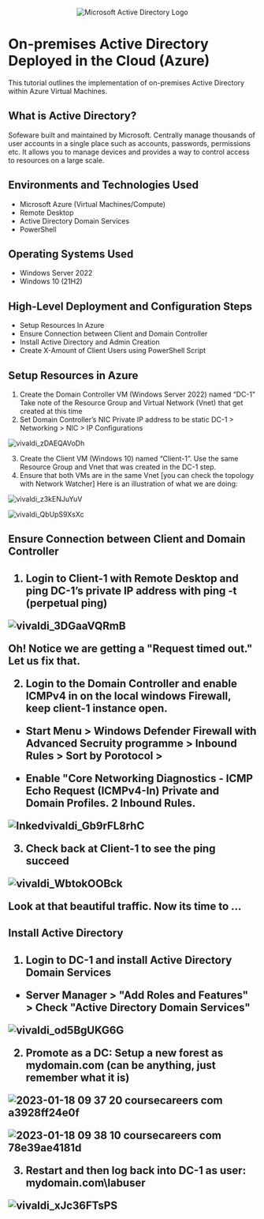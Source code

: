 <p align="center">
<img src="https://i.imgur.com/pU5A58S.png" alt="Microsoft Active Directory Logo"/>
</p>

<h1>On-premises Active Directory Deployed in the Cloud (Azure)</h1>

This tutorial outlines the implementation of on-premises Active Directory within Azure Virtual Machines.<br />

<h2>What is Active Directory?</h2>

Sofeware built and maintained by Microsoft. Centrally manage thousands of user accounts in a single place such as accounts, passwords, permissions etc. It allows you to manage devices and provides a way to control access to resources on a large scale.

<h2>Environments and Technologies Used</h2>

- Microsoft Azure (Virtual Machines/Compute)
- Remote Desktop
- Active Directory Domain Services
- PowerShell

<h2>Operating Systems Used </h2>

- Windows Server 2022
- Windows 10 (21H2)

<h2>High-Level Deployment and Configuration Steps</h2>

- Setup Resources In Azure
- Ensure Connection between Client and Domain Controller
- Install Active Directory and Admin Creation
- Create X-Amount of Client Users using PowerShell Script

<h2>Setup Resources in Azure</h2>

1. Create the Domain Controller VM (Windows Server 2022) named “DC-1"
   Take note of the Resource Group and Virtual Network (Vnet) that get created at this time
2. Set Domain Controller’s NIC Private IP address to be static
DC-1 > Networking > NIC > IP Configurations

![vivaldi_zDAEQAVoDh](https://i.imgur.com/NfN9iyq.png)

3. Create the Client VM (Windows 10) named “Client-1”. Use the same Resource Group and Vnet that was created in the DC-1 step.
4. Ensure that both VMs are in the same Vnet [you can check the topology with Network Watcher]
Here is an illustration of what we are doing: 

![vivaldi_z3kENJuYuV](https://i.imgur.com/dC1yrGE.png)


![vivaldi_QbUpS9XsXc](https://user-images.githubusercontent.com/109401839/212757249-70c7c150-9627-408f-a285-53b0f9d34a09.png)

<h2>Ensure Connection between Client and Domain Controller<h2>

1. Login to Client-1 with Remote Desktop and ping DC-1’s private IP address with ping -t <ip address> (perpetual ping)

![vivaldi_3DGaaVQRmB](https://user-images.githubusercontent.com/109401839/213212386-519dc0bd-6913-49f1-b3e3-8bbb260741a5.png)

Oh! Notice we are getting a "Request timed out." Let us fix that. 

2. Login to the Domain Controller and enable ICMPv4 in on the local windows Firewall, keep client-1 instance open. 

- Start Menu > Windows Defender Firewall with Advanced Secruity programme > Inbound Rules > Sort by Porotocol > 

- Enable "Core Networking Diagnostics - ICMP Echo Request (ICMPv4-In) Private and Domain Profiles. 2 Inbound Rules.

![Inkedvivaldi_Gb9rFL8rhC](https://user-images.githubusercontent.com/109401839/213214025-94b0bfb0-f017-4e8b-8676-d01ffeb9ab93.jpg)


3. Check back at Client-1 to see the ping succeed

![vivaldi_WbtokOOBck](https://user-images.githubusercontent.com/109401839/213214146-018e77d5-98a4-4256-91fd-16647ff58006.png)

Look at that beautiful traffic. Now its time to ... 

<h2>Install Active Directory<h2>



1. Login to DC-1 and install Active Directory Domain Services

- Server Manager > "Add Roles and Features" > Check "Active Directory Domain Services"

![vivaldi_od5BgUKG6G](https://user-images.githubusercontent.com/109401839/213214935-0fe230d0-60be-431a-bf31-53cfc50748b9.png)

2. Promote as a DC: Setup a new forest as mydomain.com (can be anything, just remember what it is)

![2023-01-18 09 37 20 coursecareers com a3928ff24e0f](https://user-images.githubusercontent.com/109401839/213215535-f43842d0-f1ab-4c6a-91d1-18d8a9bdff06.jpg)

![2023-01-18 09 38 10 coursecareers com 78e39ae4181d](https://user-images.githubusercontent.com/109401839/213215738-c6379380-e5b8-438b-95a8-6906a16ff339.jpg)

3. Restart and then log back into DC-1 as user: mydomain.com\labuser

![vivaldi_xJc36FTsPS](https://user-images.githubusercontent.com/109401839/213216324-dccbe8d1-3791-4eea-8609-6643d27f1bc9.png)
